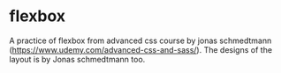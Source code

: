 # flexbox
A practice of flexbox from advanced css course by jonas schmedtmann (https://www.udemy.com/advanced-css-and-sass/). The designs of the layout is by Jonas schmedtmann too.
